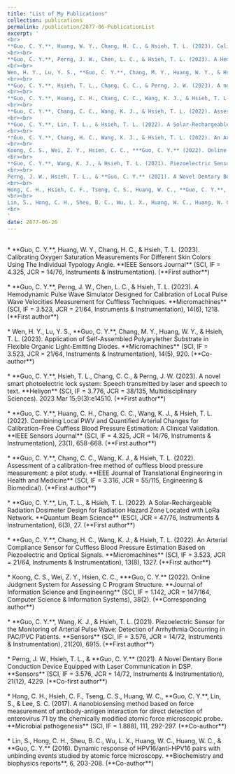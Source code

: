 ```yaml
---
title: "List of My Publications"
collection: publications
permalink: /publication/2077-06-PublicationList
excerpt: '
<br>
**Guo, C. Y.**, Huang, W. Y., Chang, H. C., & Hsieh, T. L. (2023). Calibrating Oxygen Saturation Measurements For Different Skin Colors Using The Individual Typology Angle. **IEEE Sensors Journal** (SCI, IF = 4.325, JCR = 14/76, Instruments & Instrumentation). (**First author**)
<br><br>
**Guo, C. Y.**, Perng, J. W., Chen, L. C., & Hsieh, T. L. (2023). A Hemodynamic Pulse Wave Simulator Designed for Calibration of Local Pulse Wave Velocities Measurement for Cuffless Techniques. **Micromachines** (SCI, IF = 3.523, JCR = 21/64, Instruments & Instrumentation), 14(6), 1218. (**First author**)
<br><br>
Wen, H. Y., Lu, Y. S., **Guo, C. Y.**, Chang, M. Y., Huang, W. Y., & Hsieh, T. L. (2023). Application of Self-Assembled Polyarylether Substrate in Flexible Organic Light-Emitting Diodes. **Micromachines** (SCI, IF = 3.523, JCR = 21/64, Instruments & Instrumentation), 14(5), 920. (**Co-author**)
<br><br>
**Guo, C. Y.**, Hsieh, T. L., Chang, C. C., & Perng, J. W. (2023). A novel smart photoelectric lock system: Speech transmitted by laser and speech to text. **Heliyon** (SCI, IF = 3.776, JCR = 38/135, Multidisciplinary Sciences). 2023 Mar 15;9(3):e14510. (**First author**)
<br><br>
**Guo, C. Y.**, Huang, C. H., Chang, C. C., Wang, K. J., & Hsieh, T. L. (2022). Combining Local PWV and Quantified Arterial Changes for Calibration-Free Cuffless Blood Pressure Estimation: A Clinical Validation. **IEEE Sensors Journal** (SCI, IF = 4.325, JCR = 14/76, Instruments & Instrumentation), 23(1), 658-668. (**First author**)
<br><br>
**Guo, C. Y.**, Chang, C. C., Wang, K. J., & Hsieh, T. L. (2022). Assessment of a calibration-free method of cuffless blood pressure measurement: a pilot study. **IEEE Journal of Translational Engineering in Health and Medicine** (SCI, IF = 3.316, JCR = 55/115, Engineering & Biomedical). (**First author**)
<br><br>
**Guo, C. Y.**, Lin, T. L., & Hsieh, T. L. (2022). A Solar-Rechargeable Radiation Dosimeter Design for Radiation Hazard Zone Located with LoRa Network. **Quantum Beam Science** (ESCI, JCR = 47/76, Instruments & Instrumentation), 6(3), 27. (**First author**)
<br><br>
**Guo, C. Y.**, Chang, H. C., Wang, K. J., & Hsieh, T. L. (2022). An Arterial Compliance Sensor for Cuffless Blood Pressure Estimation Based on Piezoelectric and Optical Signals. **Micromachines** (SCI, IF = 3.523, JCR = 21/64, Instruments & Instrumentation), 13(8), 1327. (**First author**)
<br><br>
Koong, C. S., Wei, Z. Y., Hsien, C. C., ***Guo, C. Y.** (2022). Online Judgment System for Assessing C Program Structure. **Journal of Information Science and Engineering** (SCI, IF = 1.142, JCR = 147/164, Computer Science & Information Systems), 38(2). (**Corresponding author**)
<br><br>
**Guo, C. Y.**, Wang, K. J., & Hsieh, T. L. (2021). Piezoelectric Sensor for the Monitoring of Arterial Pulse Wave: Detection of Arrhythmia Occurring in PAC/PVC Patients. **Sensors** (SCI, IF = 3.576, JCR = 14/72, Instruments & Instrumentation), 21(20), 6915. (**First author**)
<br><br>
Perng, J. W., Hsieh, T. L., & **Guo, C. Y.** (2021). A Novel Dentary Bone Conduction Device Equipped with Laser Communication in DSP. **Sensors** (SCI, IF = 3.576, JCR = 14/72, Instruments & Instrumentation), 21(12), 4229. (**Co-first author**)
<br><br>
Hong, C. H., Hsieh, C. F., Tseng, C. S., Huang, W. C., **Guo, C. Y.**, Lin, S., & Lee, S. C. (2017). A nanobiosensing method based on force measurement of antibody-antigen interaction for direct detection of enterovirus 71 by the chemically modified atomic force microscopic probe. **Microbial pathogenesis** (SCI, IF = 1.888), 111, 292-297. (**Co-author**)
<br><br>
Lin, S., Hong, C. H., Sheu, B. C., Wu, L. X., Huang, W. C., Huang, W. C., & **Guo, C. Y.** (2016). Dynamic response of HPV16/anti-HPV16 pairs with unbinding events studied by atomic force microscopy. **Biochemistry and biophysics reports**, 6, 203-208. (**Co-author**)
<br>
'
date: 2077-06-26
---
```


<br>
* **Guo, C. Y.**, Huang, W. Y., Chang, H. C., & Hsieh, T. L. (2023). Calibrating Oxygen Saturation Measurements For Different Skin Colors Using The Individual Typology Angle. **IEEE Sensors Journal** (SCI, IF = 4.325, JCR = 14/76, Instruments & Instrumentation). (**First author**)
<br><br>
* **Guo, C. Y.**, Perng, J. W., Chen, L. C., & Hsieh, T. L. (2023). A Hemodynamic Pulse Wave Simulator Designed for Calibration of Local Pulse Wave Velocities Measurement for Cuffless Techniques. **Micromachines** (SCI, IF = 3.523, JCR = 21/64, Instruments & Instrumentation), 14(6), 1218. (**First author**)
<br><br>
* Wen, H. Y., Lu, Y. S., **Guo, C. Y.**, Chang, M. Y., Huang, W. Y., & Hsieh, T. L. (2023). Application of Self-Assembled Polyarylether Substrate in Flexible Organic Light-Emitting Diodes. **Micromachines** (SCI, IF = 3.523, JCR = 21/64, Instruments & Instrumentation), 14(5), 920. (**Co-author**)
<br><br>
* **Guo, C. Y.**, Hsieh, T. L., Chang, C. C., & Perng, J. W. (2023). A novel smart photoelectric lock system: Speech transmitted by laser and speech to text. **Heliyon** (SCI, IF = 3.776, JCR = 38/135, Multidisciplinary Sciences). 2023 Mar 15;9(3):e14510. (**First author**)
<br><br>
* **Guo, C. Y.**, Huang, C. H., Chang, C. C., Wang, K. J., & Hsieh, T. L. (2022). Combining Local PWV and Quantified Arterial Changes for Calibration-Free Cuffless Blood Pressure Estimation: A Clinical Validation. **IEEE Sensors Journal** (SCI, IF = 4.325, JCR = 14/76, Instruments & Instrumentation), 23(1), 658-668. (**First author**)
<br><br>
* **Guo, C. Y.**, Chang, C. C., Wang, K. J., & Hsieh, T. L. (2022). Assessment of a calibration-free method of cuffless blood pressure measurement: a pilot study. **IEEE Journal of Translational Engineering in Health and Medicine** (SCI, IF = 3.316, JCR = 55/115, Engineering & Biomedical). (**First author**)
<br><br>
* **Guo, C. Y.**, Lin, T. L., & Hsieh, T. L. (2022). A Solar-Rechargeable Radiation Dosimeter Design for Radiation Hazard Zone Located with LoRa Network. **Quantum Beam Science** (ESCI, JCR = 47/76, Instruments & Instrumentation), 6(3), 27. (**First author**)
<br><br>
* **Guo, C. Y.**, Chang, H. C., Wang, K. J., & Hsieh, T. L. (2022). An Arterial Compliance Sensor for Cuffless Blood Pressure Estimation Based on Piezoelectric and Optical Signals. **Micromachines** (SCI, IF = 3.523, JCR = 21/64, Instruments & Instrumentation), 13(8), 1327. (**First author**)
<br><br>
* Koong, C. S., Wei, Z. Y., Hsien, C. C., ***Guo, C. Y.** (2022). Online Judgment System for Assessing C Program Structure. **Journal of Information Science and Engineering** (SCI, IF = 1.142, JCR = 147/164, Computer Science & Information Systems), 38(2). (**Corresponding author**)
<br><br>
* **Guo, C. Y.**, Wang, K. J., & Hsieh, T. L. (2021). Piezoelectric Sensor for the Monitoring of Arterial Pulse Wave: Detection of Arrhythmia Occurring in PAC/PVC Patients. **Sensors** (SCI, IF = 3.576, JCR = 14/72, Instruments & Instrumentation), 21(20), 6915. (**First author**)
<br><br>
* Perng, J. W., Hsieh, T. L., & **Guo, C. Y.** (2021). A Novel Dentary Bone Conduction Device Equipped with Laser Communication in DSP. **Sensors** (SCI, IF = 3.576, JCR = 14/72, Instruments & Instrumentation), 21(12), 4229. (**Co-first author**)
<br><br>
* Hong, C. H., Hsieh, C. F., Tseng, C. S., Huang, W. C., **Guo, C. Y.**, Lin, S., & Lee, S. C. (2017). A nanobiosensing method based on force measurement of antibody-antigen interaction for direct detection of enterovirus 71 by the chemically modified atomic force microscopic probe. **Microbial pathogenesis** (SCI, IF = 1.888), 111, 292-297. (**Co-author**)
<br><br>
* Lin, S., Hong, C. H., Sheu, B. C., Wu, L. X., Huang, W. C., Huang, W. C., & **Guo, C. Y.** (2016). Dynamic response of HPV16/anti-HPV16 pairs with unbinding events studied by atomic force microscopy. **Biochemistry and biophysics reports**, 6, 203-208. (**Co-author**)
<br>

